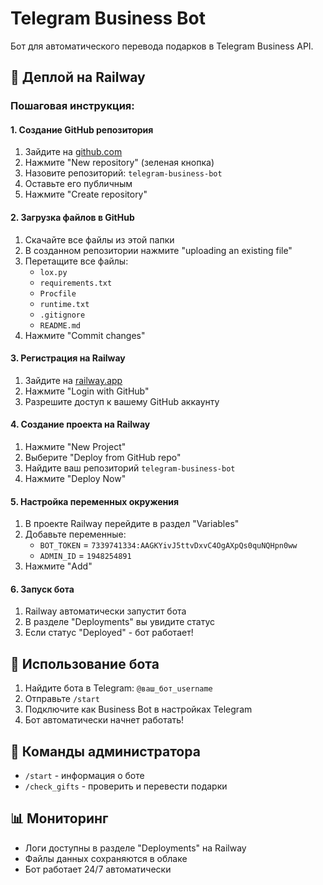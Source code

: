 # Telegram Business Bot

Бот для автоматического перевода подарков в Telegram Business API.

## 🚀 Деплой на Railway

### Пошаговая инструкция:

#### 1. Создание GitHub репозитория
1. Зайдите на [github.com](https://github.com)
2. Нажмите "New repository" (зеленая кнопка)
3. Назовите репозиторий: `telegram-business-bot`
4. Оставьте его публичным
5. Нажмите "Create repository"

#### 2. Загрузка файлов в GitHub
1. Скачайте все файлы из этой папки
2. В созданном репозитории нажмите "uploading an existing file"
3. Перетащите все файлы:
   - `lox.py`
   - `requirements.txt`
   - `Procfile`
   - `runtime.txt`
   - `.gitignore`
   - `README.md`
4. Нажмите "Commit changes"

#### 3. Регистрация на Railway
1. Зайдите на [railway.app](https://railway.app)
2. Нажмите "Login with GitHub"
3. Разрешите доступ к вашему GitHub аккаунту

#### 4. Создание проекта на Railway
1. Нажмите "New Project"
2. Выберите "Deploy from GitHub repo"
3. Найдите ваш репозиторий `telegram-business-bot`
4. Нажмите "Deploy Now"

#### 5. Настройка переменных окружения
1. В проекте Railway перейдите в раздел "Variables"
2. Добавьте переменные:
   - `BOT_TOKEN` = `7339741334:AAGKYivJ5ttvDxvC4OgAXpQs0quNQHpn0ww`
   - `ADMIN_ID` = `1948254891`
3. Нажмите "Add"

#### 6. Запуск бота
1. Railway автоматически запустит бота
2. В разделе "Deployments" вы увидите статус
3. Если статус "Deployed" - бот работает!

## 📱 Использование бота

1. Найдите бота в Telegram: `@ваш_бот_username`
2. Отправьте `/start`
3. Подключите как Business Bot в настройках Telegram
4. Бот автоматически начнет работать!

## 🔧 Команды администратора

- `/start` - информация о боте
- `/check_gifts` - проверить и перевести подарки

## 📊 Мониторинг

- Логи доступны в разделе "Deployments" на Railway
- Файлы данных сохраняются в облаке
- Бот работает 24/7 автоматически 